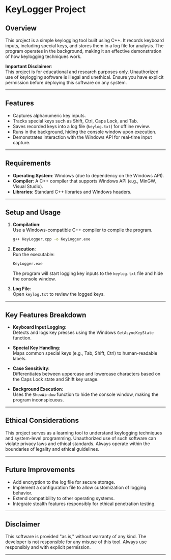 # KeyLogger Project

## Overview

This project is a simple keylogging tool built using C++. It records keyboard inputs, including special keys, and stores them in a log file for analysis. The program operates in the background, making it an effective demonstration of how keylogging techniques work.

**Important Disclaimer**:  
This project is for educational and research purposes only. Unauthorized use of keylogging software is illegal and unethical. Ensure you have explicit permission before deploying this software on any system.

---

## Features

- Captures alphanumeric key inputs.
- Tracks special keys such as Shift, Ctrl, Caps Lock, and Tab.
- Saves recorded keys into a log file (`keylog.txt`) for offline review.
- Runs in the background, hiding the console window upon execution.
- Demonstrates interaction with the Windows API for real-time input capture.

---

## Requirements

- **Operating System**: Windows (due to dependency on the Windows API).
- **Compiler**: A C++ compiler that supports Windows API (e.g., MinGW, Visual Studio).
- **Libraries**: Standard C++ libraries and Windows headers.

---

## Setup and Usage

1. **Compilation**:  
   Use a Windows-compatible C++ compiler to compile the program.
   ```bash
   g++ KeyLogger.cpp -o KeyLogger.exe
   ```

2. **Execution**:  
   Run the executable:
   ```bash
   KeyLogger.exe
   ```

   The program will start logging key inputs to the `keylog.txt` file and hide the console window.

3. **Log File**:  
   Open `keylog.txt` to review the logged keys.

---

## Key Features Breakdown

- **Keyboard Input Logging**:  
  Detects and logs key presses using the Windows `GetAsyncKeyState` function.
  
- **Special Key Handling**:  
  Maps common special keys (e.g., Tab, Shift, Ctrl) to human-readable labels.

- **Case Sensitivity**:  
  Differentiates between uppercase and lowercase characters based on the Caps Lock state and Shift key usage.

- **Background Execution**:  
  Uses the `ShowWindow` function to hide the console window, making the program inconspicuous.

---

## Ethical Considerations

This project serves as a learning tool to understand keylogging techniques and system-level programming. Unauthorized use of such software can violate privacy laws and ethical standards. Always operate within the boundaries of legality and ethical guidelines.

---

## Future Improvements

- Add encryption to the log file for secure storage.
- Implement a configuration file to allow customization of logging behavior.
- Extend compatibility to other operating systems.
- Integrate stealth features responsibly for ethical penetration testing.

---

## Disclaimer

This software is provided "as is," without warranty of any kind. The developer is not responsible for any misuse of this tool. Always use responsibly and with explicit permission.

--- 
